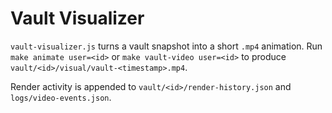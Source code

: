 # Vault Visualizer

`vault-visualizer.js` turns a vault snapshot into a short `.mp4` animation.
Run `make animate user=<id>` or `make vault-video user=<id>` to produce
`vault/<id>/visual/vault-<timestamp>.mp4`.

Render activity is appended to `vault/<id>/render-history.json` and
`logs/video-events.json`.
